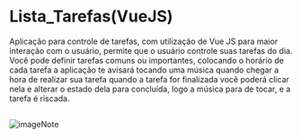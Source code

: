 # Lista_Tarefas(VueJS)
Aplicação para controle de tarefas, com utilização de Vue JS para maior interação com o usuário, permite que o usuário controle suas tarefas do dia.
Você pode definir tarefas comuns ou importantes, colocando o horário de cada tarefa a aplicação te avisará tocando uma música quando chegar a hora de realizar sua tarefa
quando a tarefa for finalizada você poderá clicar nela e alterar o estado dela para concluída, logo a música para de tocar, e a tarefa é riscada.
##
![imageNote](https://github.com/user-attachments/assets/e2eccc1a-8d07-4712-89bc-95b5ac7af618)

